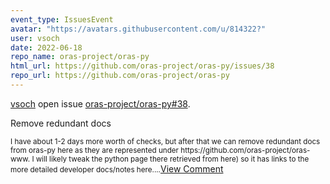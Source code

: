 ```yaml
---
event_type: IssuesEvent
avatar: "https://avatars.githubusercontent.com/u/814322?"
user: vsoch
date: 2022-06-18
repo_name: oras-project/oras-py
html_url: https://github.com/oras-project/oras-py/issues/38
repo_url: https://github.com/oras-project/oras-py
---
```


<a href='https://github.com/vsoch' target='_blank'>vsoch</a> open issue <a href='https://github.com/oras-project/oras-py/issues/38' target='_blank'>oras-project/oras-py#38</a>.

<p>Remove redundant docs</p><small>I have about 1-2 days more worth of checks, but after that we can remove redundant docs from oras-py here as they are represented under https://github.com/oras-project/oras-www. I will likely tweak the python page there retrieved from here) so it has links to the more detailed developer docs/notes here....</small><a href='https://github.com/oras-project/oras-py/issues/38' target='_blank'>View Comment</a>